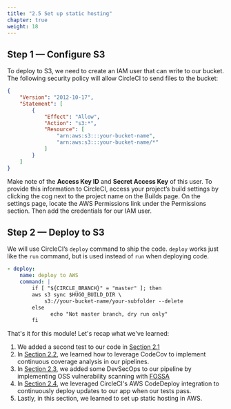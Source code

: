 ```yaml
---
title: "2.5 Set up static hosting"
chapter: true
weight: 18
---
```


## Step 1 &mdash; Configure S3

To deploy to S3, we need to create an IAM user that can write to our bucket. The following security policy will allow CircleCI to send files to the bucket:

```JSON
{
    "Version": "2012-10-17",
    "Statement": [
        {
            "Effect": "Allow",
            "Action": "s3:*",
            "Resource": [
                "arn:aws:s3:::your-bucket-name",
                "arn:aws:s3:::your-bucket-name/*"
            ]
        }
    ]
}
```
Make note of the **Access Key ID** and **Secret Access Key** of this user. To provide this information to CircleCI, access your project’s build settings by clicking the cog next to the project name on the Builds page. On the settings page, locate the AWS Permissions link under the Permissions section. Then add the credentials for our IAM user.

## Step 2 &mdash; Deploy to S3

We will use CircleCI’s `deploy` command to ship the code. `deploy` works just like the `run` command, but is used instead of `run` when deploying code.

```YAML
- deploy:
    name: deploy to AWS
    command: |
        if [ "${CIRCLE_BRANCH}" = "master" ]; then
        aws s3 sync $HUGO_BUILD_DIR \
            s3://your-bucket-name/your-subfolder --delete
        else
              echo "Not master branch, dry run only"
        fi
```

That's it for this module! Let's recap what we've learned:

1. We added a second test to our code in [Section 2.1](/050_module_1/50_add_second_test.html)
2. In [Section 2.2](/050_module_1/52_add_test_coverage.html), we learned how to leverage CodeCov to implement continuous coverage analysis in our pipelines.
3. In [Section 2.3](/050_module_1/54_setup_security_scan.html), we added some DevSecOps to our pipeline by implementing OSS vulnerability scanning with [FOSSA](https://fossa.com/)
4. In [Section 2.4](/050_module_1/56_automate_deploy.html), we leveraged CircleCI's AWS CodeDeploy integration to continuously deploy updates to our app when our tests pass.
5. Lastly, in this section, we learned to set up static hosting in AWS. 